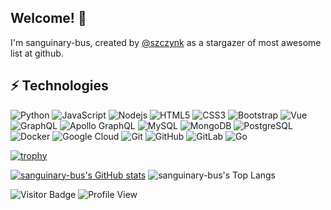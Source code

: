 ## Welcome! 👋

I'm sanguinary-bus, created by [@szczynk](https://github.com/szczynk) as a stargazer of most awesome list at github.

## ⚡ Technologies

![Python](https://img.shields.io/badge/-Python-3776AB?style=flat-square&logo=Python&logoColor=white)
![JavaScript](https://img.shields.io/badge/-JavaScript-F7DF1E?style=flat-square&logo=javascript&logoColor=black)
![Nodejs](https://img.shields.io/badge/-Node.js-43853D?style=flat-square&logo=node.js&logoColor=white)
![HTML5](https://img.shields.io/badge/-HTML5-E34F26?style=flat-square&logo=html5&logoColor=white)
![CSS3](https://img.shields.io/badge/-CSS3-1572B6?style=flat-square&logo=css3)
![Bootstrap](https://img.shields.io/badge/-Bootstrap-563D7C?style=flat-square&logo=bootstrap&logoColor=white)
![Vue](https://img.shields.io/badge/-Vue.Js-35495E?style=flat-square&logo=vuedotjs)
![GraphQL](https://img.shields.io/badge/-GraphQL-E10098?style=flat-square&logo=graphql)
![Apollo GraphQL](https://img.shields.io/badge/-Apollo%20GraphQL-311C87?style=flat-square&logo=apollo-graphql)
![MySQL](https://img.shields.io/badge/-MySQL-black?style=flat-square&logo=mysql&logoColor=white)
![MongoDB](https://img.shields.io/badge/-MongoDB-4EA94B?style=flat-square&logo=mongodb&logoColor=white)
![PostgreSQL](https://img.shields.io/badge/-PostgreSQL-316192?style=flat-square&logo=postgresql&logoColor=white)
![Docker](https://img.shields.io/badge/-Docker-blue?style=flat-square&logo=docker&logoColor=white)
![Google Cloud](https://img.shields.io/badge/Google%20Cloud-4285F4?style=flat-square&logo=google-cloud&logoColor=white)
![Git](https://img.shields.io/badge/-Git-E44C30?style=flat-square&logo=git&logoColor=white)
![GitHub](https://img.shields.io/badge/-GitHub-181717?style=flat-square&logo=github)
![GitLab](https://img.shields.io/badge/-GitLab-330F63?style=flat-square&logo=gitlab&logoColor=white)
![Go](https://img.shields.io/badge/-Go-00ADD8?style=flat-square&logo=go&logoColor=white)
<!--![Redis](https://img.shields.io/badge/-Redis-black?style=flat-square&logo=Redis)-->
<!--![ElasticSearch](https://img.shields.io/badge/-ElasticSearch-005571?style=flat-square&logo=elasticsearch)-->
<!--![TypeScript](https://img.shields.io/badge/-TypeScript-007ACC?style=flat-square&logo=typescript)-->
<!--![BitBucket](https://img.shields.io/badge/-BitBucket-darkblue?style=flat-square&logo=bitbucket)-->
<!--![DigitalOcean](https://img.shields.io/badge/-Digital%20Ocean-darkblue?style=flat-square&logo=digitalocean)-->
<!--![Amazon AWS](https://img.shields.io/badge/Amazon%20AWS-232F3E?style=flat-square&logo=amazon-aws)-->
<!--![Microsoft Azure](https://img.shields.io/badge/Microsoft%20Azure-232F7E?style=flat-square&logo=microsoft-azure)-->

[![trophy](https://github-profile-trophy.vercel.app/?username=sanguinary-bus&margin-w=5&column=-1)](https://github.com/ryo-ma/github-profile-trophy)

[![sanguinary-bus's GitHub stats](https://github-readme-stats.vercel.app/api?username=sanguinary-bus&show_icons=true&locale=en)](https://github.com/anuraghazra/github-readme-stats)
![sanguinary-bus's Top Langs](https://github-readme-stats.vercel.app/api/top-langs?username=sanguinary-bus&show_icons=true&locale=en&layout=compact)

![Visitor Badge](https://visitor-badge.laobi.icu/badge?page_id=sanguinary-bus)
![Profile View](https://komarev.com/ghpvc/?username=sanguinary-bus)

<!--
**sanguinary-bus/sanguinary-bus** is a ✨ _special_ ✨ repository because its `README.md` (this file) appears on your GitHub profile.

Here are some ideas to get you started:

- 🔭 I’m currently working on ...
- 🌱 I’m currently learning ...
- 👯 I’m looking to collaborate on ...
- 🤔 I’m looking for help with ...
- 💬 Ask me about ...
- 📫 How to reach me: ...
- 😄 Pronouns: ...
- ⚡ Fun fact: ...
-->

